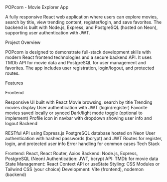 
POPcorn - Movie Explorer App

A fully responsive React web application where users can explore movies, search by title, view trending content, register/login, and save favorites. The backend is built with Node.js, Express, and PostgreSQL (hosted on Neon), supporting user authentication with JWT.

Project Overview

POPcorn is designed to demonstrate full-stack development skills with modern React frontend technologies and a secure backend API. It uses TMDb API for movie data and PostgreSQL for user management and favorites. The app includes user registration, login/logout, and protected routes.

Features

Frontend

Responsive UI built with React
Movie browsing, search by title
Trending movies display
User authentication with JWT (login/register)
Favorite movies saved locally or synced
Dark/light mode toggle (optional to implement)
Profile icon in navbar with dropdown showing user info and logout
Backend

RESTful API using Express.js
PostgreSQL database hosted on Neon
User authentication with hashed passwords (bcrypt) and JWT
Routes for register, login, and protected user info
Error handling for common cases
Tech Stack

Frontend: React, React Router, Axios
Backend: Node.js, Express, PostgreSQL (Neon)
Authentication: JWT, bcrypt
API: TMDb for movie data
State Management: React Context API or useState
Styling: CSS Modules or Tailwind CSS (your choice)
Development: Vite (frontend), nodemon (backend)
